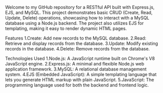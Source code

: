 Welcome to my GitHub repository for a RESTful API built with Express.js, EJS, and MySQL. This project demonstrates basic CRUD (Create, Read, Update, Delete) operations, showcasing how to interact with a MySQL database using a Node.js backend. The project also utilizes EJS for templating, making it easy to render dynamic HTML pages.

Features
1.Create: Add new records to the MySQL database.
2.Read: Retrieve and display records from the database.
3.Update: Modify existing records in the database.
4.Delete: Remove records from the database.



Technologies Used
1.Node.js: A JavaScript runtime built on Chrome's V8 JavaScript engine.
2.Express.js: A minimal and flexible Node.js web application framework.
3.MySQL: A relational database management system.
4.EJS (Embedded JavaScript): A simple templating language that lets you generate HTML markup with plain JavaScript.
5.JavaScript: The programming language used for both the backend and frontend logic.
